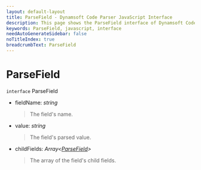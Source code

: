```yaml
---
layout: default-layout
title: ParseField - Dynamsoft Code Parser JavaScript Interface
description: This page shows the ParseField interface of Dynamsoft Code Parser for JavaScript.
keywords: ParseField, javascript, interface
needAutoGenerateSidebar: false
noTitleIndex: true
breadcrumbText: ParseField
---
```


# ParseField

`interface` ParseField

* fieldName: *string*

  > The field's name.

* value: *string*

  > The field's parsed value.

* childFields: *Array<[ParseField](ParseField.md)>*

  > The array of the field's child fields.